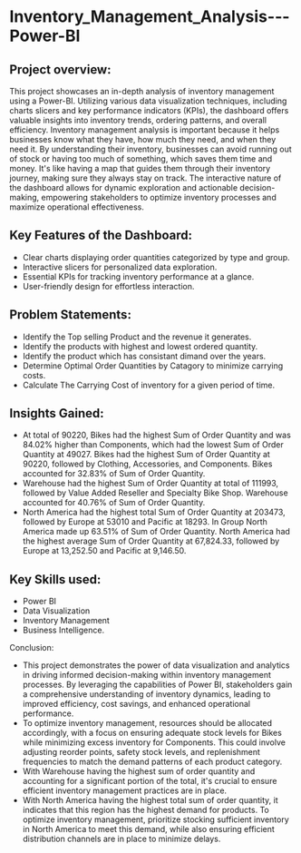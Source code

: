 # Inventory_Management_Analysis---Power-BI
## Project overview:
This project showcases an in-depth analysis of inventory management using a Power-BI. Utilizing various data visualization techniques, including charts slicers and key performance indicators (KPIs), the dashboard offers valuable insights into inventory trends, ordering patterns, and overall efficiency. Inventory management analysis is important because it helps businesses know what they have, how much they need, and when they need it. By understanding their inventory, businesses can avoid running out of stock or having too much of something, which saves them time and money. It's like having a map that guides them through their inventory journey, making sure they always stay on track. The interactive nature of the dashboard allows for dynamic exploration and actionable decision-making, empowering stakeholders to optimize inventory processes and maximize operational effectiveness.

## Key Features of the Dashboard:
- Clear charts displaying order quantities categorized by type and group.
- Interactive slicers for personalized data exploration.
- Essential KPIs for tracking inventory performance at a glance.
- User-friendly design for effortless interaction.

## Problem Statements:
- Identify the Top selling Product and the revenue it generates.
- Identify the products with highest and lowest ordered quantity.
- Identify the product which has consistant dimand over the years.
- Determine Optimal Order Quantities by Catagory to minimize carrying costs.
- Calculate The Carrying Cost of inventory for a given period of time.

## Insights Gained:
- At total of 90220, Bikes had the highest Sum of Order Quantity and was 84.02% higher than Components, which had the lowest Sum of Order Quantity at 49027. Bikes had the highest Sum of Order Quantity at 90220, followed by Clothing, Accessories, and Components.﻿﻿ ﻿﻿Bikes accounted for 32.83% of Sum of Order Quantity.
- ﻿Warehouse had the highest Sum of Order Quantity at total of 111993, followed by Value Added Reseller and Specialty Bike Shop.﻿﻿ ﻿﻿Warehouse accounted for 40.76% of Sum of Order Quantity.
- North America had the highest total Sum of Order Quantity at 203473, followed by Europe at 53010 and Pacific at 18293.﻿﻿ In Group North America made up 63.51% of Sum of Order Quantity.﻿﻿ ﻿﻿North America had the highest average Sum of Order Quantity at 67,824.33, followed by Europe at 13,252.50 and Pacific at 9,146.50.

## Key Skills used:
- Power BI
- Data Visualization
- Inventory Management
- Business Intelligence.

Conclusion:
- This project demonstrates the power of data visualization and analytics in driving informed decision-making within inventory management processes. By leveraging the capabilities of Power BI, stakeholders gain a comprehensive understanding of inventory dynamics, leading to improved efficiency, cost savings, and enhanced operational performance.
- To optimize inventory management, resources should be allocated accordingly, with a focus on ensuring adequate stock levels for Bikes while minimizing excess inventory for Components. This could involve adjusting reorder points, safety stock levels, and replenishment frequencies to match the demand patterns of each product category.
- With Warehouse having the highest sum of order quantity and accounting for a significant portion of the total, it's crucial to ensure efficient inventory management practices are in place.
- With North America having the highest total sum of order quantity, it indicates that this region has the highest demand for products. To optimize inventory management, prioritize stocking sufficient inventory in North America to meet this demand, while also ensuring efficient distribution channels are in place to minimize delays.

